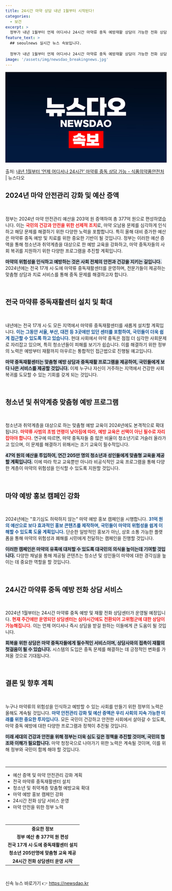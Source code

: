 ```yaml
---
title: 24시간 마약 상담 내년 1월부터 시작된다!
categories:
  - 보건
excerpt: >
  정부가 내년 1월부터 언제 어디서나 24시간 마약류 중독 예방재활 상담이 가능한 전화 상담센터를 운영한다. …
feature_text: >
  ## seoulnews 실시간 뉴스 속보입니다.

  정부가 내년 1월부터 언제 어디서나 24시간 마약류 중독 예방재활 상담이 가능한 전화 상담센터를 운영한다. …
image: '/assets/img/newsdao_breakingnews.jpg'
---
```


![뉴스다오 속보](/assets/img/newsdao_breakingnews.jpg)

<p>출처: <a href="https://newsdao.kr/1852" rel="dofollow">내년 1월부터 ‘언제 어디서나 24시간’ 마약류 중독 상담 가능 - 식품의약품안전처</a> | 뉴스다오</p>

<h2 data-ke-size="size26">2024년 마약 안전관리 강화 및 예산 증액</h2>

<p data-ke-size="size16">&nbsp;</p>

정부는 2024년 마약 안전관리 예산을 203억 원 증액하여 총 377억 원으로 편성하였습니다. 이는 <b><span style="color: #ee2323;">국민의 건강과 안전을 위한 선제적 조치</span></b>로, 마약 오남용 문제를 심각하게 인식하고 해당 문제를 해결하기 위한 다양한 노력을 포함합니다. 특히 올해 대비 증가한 예산은 마약류 중독 예방 및 치료를 위한 중요한 기반이 될 것입니다. 정부는 이러한 예산 증액을 통해 청소년과 취약계층을 대상으로 한 예방 교육을 강화하고, 마약 중독자들의 사회 복귀를 지원하기 위한 다양한 프로그램을 추진할 계획입니다. 

<b><span style="background-color: #21538527;">마약의 위험성을 인식하고 예방하는 것은 사회 전체의 안전과 건강을 지키는 길입니다.</span></b> 2024년에는 전국 17개 시·도에 마약류 중독재활센터를 운영하며, 전문가들이 제공하는 맞춤형 상담과 치료 서비스를 통해 중독 문제를 해결하고자 합니다. 

<p data-ke-size="size16">&nbsp;</p>

<h2 data-ke-size="size26">전국 마약류 중독재활센터 설치 및 확대</h2>

<p data-ke-size="size16">&nbsp;</p>

내년에는 전국 17개 시·도 모든 지역에서 마약류 중독재활센터를 새롭게 설치할 계획입니다. <b><span style="color: #1a5490;">이는 그동안 서울, 부산, 대전 등 3곳에만 있던 센터를 포함하여, 국민들이 더욱 쉽게 접근할 수 있도록 하고 있습니다.</span></b> 현대 사회에서 마약 중독은 점점 더 심각한 사회문제로 자리잡고 있으며, 특히 청소년들이 피해를 보기가 쉽습니다. 이를 해결하기 위한 정부의 노력은 예방부터 재활까지 아우르는 통합적인 접근법으로 진행될 예고입니다.

<b><span style="background-color: #21538527;">마약 중독재활센터는 맞춤형 예방 상담과 중독재활 프로그램을 제공하여, 국민들에게 보다 나은 서비스를 제공할 것입니다.</span></b> 이제 누구나 자신이 거주하는 지역에서 건강한 사회복귀를 도모할 수 있는 기회를 갖게 되는 것입니다. 

<p data-ke-size="size16">&nbsp;</p>

<h2 data-ke-size="size26">청소년 및 취약계층 맞춤형 예방 프로그램</h2>

<p data-ke-size="size16">&nbsp;</p>

청소년과 취약계층을 대상으로 하는 맞춤형 예방 교육이 2024년에도 본격적으로 확대됩니다. <b><span style="color: #ee2323;">마약류 사범의 초범 연령이 낮아짐에 따라, 예방 교육은 선택이 아닌 필수로 자리잡아야 합니다.</span></b> 연구에 따르면, 마약 중독자들 중 많은 비율이 청소년기로 거슬러 올라가고 있으며, 이 문제를 해결하기 위해서는 조기 교육이 필수적입니다.

<b><span style="background-color: #21538527;">47억 원의 예산을 투입하여, 연간 205만 명의 청소년과 성인들에게 맞춤형 교육을 제공할 계획입니다.</span></b> 이에 따라 학교 교육뿐만 아니라 비공식적인 교육 프로그램을 통해 다양한 계층이 마약의 위험성을 인식할 수 있도록 지원할 것입니다. 

<p data-ke-size="size16">&nbsp;</p>

<h2 data-ke-size="size26">마약 예방 홍보 캠페인 강화</h2>

<p data-ke-size="size16">&nbsp;</p>

2024년에는 "호기심도 허락하지 않는" 마약 예방 홍보 캠페인을 시행합니다. <b><span style="color: #1a5490;">31억 원의 예산으로 보다 효과적인 홍보 콘텐츠를 제작하며, 국민들이 마약의 위험성을 쉽게 이해할 수 있도록 도울 계획입니다.</span></b> 단순한 일방적인 홍보가 아닌, 상호 소통 가능한 플랫폼을 통해 마약의 위험성과 폐해를 시민에게 전달하는 캠페인을 진행할 것입니다. 

<b><span style="background-color: #21538527;">이러한 캠페인은 마약의 유혹에 대처할 수 있도록 대국민의 의식을 높이는데 기여할 것입니다.</span></b> 다양한 채널을 통해 제공될 콘텐츠는 청소년 및 성인들이 마약에 대한 경각심을 높이는 데 중요한 역할을 할 것입니다. 

<p data-ke-size="size16">&nbsp;</p>

<h2 data-ke-size="size26">24시간 마약류 중독 예방 전화 상담 서비스</h2>

<p data-ke-size="size16">&nbsp;</p>

2024년 1월부터는 24시간 마약류 중독 예방 및 재활 전화 상담센터가 운영될 예정입니다. <b><span style="color: #ee2323;">현재 주간에만 운영되던 상담센터는 심야시간에도 전환되어 고위험군에 대한 상담이 가능해집니다.</span></b> 이는 언제 어디서나 즉시 상담을 받길 원하는 이들에게 큰 도움이 될 것입니다. 

<b><span style="background-color: #21538527;">회복을 위한 상담은 마약 중독자들에게 필수적인 서비스이며, 상담사와의 접촉이 재활의 첫걸음이 될 수 있습니다.</span></b> 시스템의 도입은 중독 문제를 해결하는 데 긍정적인 변화를 가져올 것으로 기대됩니다. 

<p data-ke-size="size16">&nbsp;</p>

<h2 data-ke-size="size26">결론 및 향후 계획</h2>

<p data-ke-size="size16">&nbsp;</p>

누구나 마약류의 위험성을 인식하고 예방할 수 있는 사회를 만들기 위한 정부의 노력은 올해도 계속될 것입니다. <b><span style="color: #1a5490;">마약 안전관리 강화 및 예산 증액은 우리 사회의 지속 가능한 미래를 위한 중요한 투자입니다.</span></b> 모든 국민이 건강하고 안전한 사회에서 살아갈 수 있도록, 마약 중독 예방에 대한 다양한 프로그램과 정책이 추진될 것입니다.

<b><span style="background-color: #21538527;">미래 세대의 건강과 안전을 위해 정부는 더욱 심도 깊은 정책을 추진할 것이며, 국민의 협조와 이해가 필요합니다.</span></b> 마약 청정국으로 나아가기 위한 노력은 계속될 것이며, 이를 위해 정부와 국민이 함께 해야 할 것입니다. 

<p data-ke-size="size16">&nbsp;</p>

<hr>

<ul>
<li>예산 증액 및 마약 안전관리 강화 계획</li>
<li>전국 마약류 중독재활센터 설치</li>
<li>청소년 및 취약계층 맞춤형 예방교육 확대</li>
<li>마약 예방 홍보 캠페인 강화</li>
<li>24시간 전화 상담 서비스 운영</li>
<li>마약 안전을 위한 정부 노력</li>
</ul>

<p data-ke-size="size16">&nbsp;</p>

<table>
<tr>
<td style="text-align: center; height: 17px;"><b>중요한 정보</b></td>
</tr>
<tr>
<td style="text-align: center; height: 17px;"><b>정부 예산 총 377억 원 편성</b></td>
</tr>
<tr>
<td style="text-align: center; height: 17px;"><b>전국 17개 시·도에 중독재활센터 설치</b></td>
</tr>
<tr>
<td style="text-align: center; height: 17px;"><b>청소년 205만명에 맞춤형 교육 제공</b></td>
</tr>
<tr>
<td style="text-align: center; height: 17px;"><b>24시간 전화 상담센터 운영 시작</b></td>
</tr>
</table>

<p data-ke-size="size16">&nbsp;</p> 

신속 뉴스 바로가기 👉 <a href="https://newsdao.kr" rel="dofollow">https://newsdao.kr</a>


